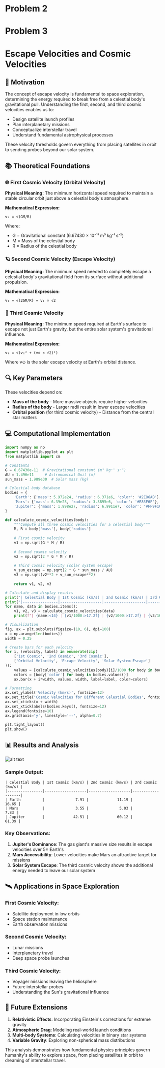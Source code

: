 # Problem 2
# Problem 3
# Escape Velocities and Cosmic Velocities

## 🚀 Motivation

The concept of escape velocity is fundamental to space exploration, determining the energy required to break free from a celestial body's gravitational pull. Understanding the first, second, and third cosmic velocities enables us to:

- Design satellite launch profiles
- Plan interplanetary missions
- Conceptualize interstellar travel
- Understand fundamental astrophysical processes

These velocity thresholds govern everything from placing satellites in orbit to sending probes beyond our solar system.

## 📚 Theoretical Foundations

### 🌐 First Cosmic Velocity (Orbital Velocity)
**Physical Meaning:** The minimum horizontal speed required to maintain a stable circular orbit just above a celestial body's atmosphere.

**Mathematical Expression:**
```
v₁ = √(GM/R)
```
Where:
- G = Gravitational constant (6.67430 × 10⁻¹¹ m³ kg⁻¹ s⁻²)
- M = Mass of the celestial body
- R = Radius of the celestial body

### 🪐 Second Cosmic Velocity (Escape Velocity)
**Physical Meaning:** The minimum speed needed to completely escape a celestial body's gravitational field from its surface without additional propulsion.

**Mathematical Expression:**
```
v₂ = √(2GM/R) = v₁ × √2
```

### 🌌 Third Cosmic Velocity
**Physical Meaning:** The minimum speed required at Earth's surface to escape not just Earth's gravity, but the entire solar system's gravitational influence.

**Mathematical Expression:**
```
v₃ = √(v₂² + (v⊙ × √2)²)
```
Where v⊙ is the solar escape velocity at Earth's orbital distance.

## 🔍 Key Parameters

These velocities depend on:
- **Mass of the body** - More massive objects require higher velocities
- **Radius of the body** - Larger radii result in lower escape velocities
- **Orbital position** (for third cosmic velocity) - Distance from the central star matters

## 💻 Computational Implementation

```python
import numpy as np
import matplotlib.pyplot as plt
from matplotlib import cm

# Constants
G = 6.67430e-11  # Gravitational constant (m³ kg⁻¹ s⁻²)
AU = 1.496e11     # Astronomical Unit (m)
sun_mass = 1.989e30  # Solar mass (kg)

# Celestial body database
bodies = {
    'Earth': {'mass': 5.972e24, 'radius': 6.371e6, 'color': '#2E86AB'},
    'Mars': {'mass': 6.39e23, 'radius': 3.3895e6, 'color': '#E83F6F'},
    'Jupiter': {'mass': 1.898e27, 'radius': 6.9911e7, 'color': '#FF9F1C'}
}

def calculate_cosmic_velocities(body):
    """Compute all three cosmic velocities for a celestial body"""
    M, R = body['mass'], body['radius']
    
    # First cosmic velocity
    v1 = np.sqrt(G * M / R)
    
    # Second cosmic velocity
    v2 = np.sqrt(2 * G * M / R)
    
    # Third cosmic velocity (solar system escape)
    v_sun_escape = np.sqrt(2 * G * sun_mass / AU)
    v3 = np.sqrt(v2**2 + v_sun_escape**2)
    
    return v1, v2, v3

# Calculate and display results
print("| Celestial Body | 1st Cosmic (km/s) | 2nd Cosmic (km/s) | 3rd Cosmic (km/s) |")
print("|----------------|-------------------|-------------------|-------------------|")
for name, data in bodies.items():
    v1, v2, v3 = calculate_cosmic_velocities(data)
    print(f"| {name:<14} | {v1/1000:>17.2f} | {v2/1000:>17.2f} | {v3/1000:>17.2f} |")

# Visualization
fig, ax = plt.subplots(figsize=(10, 6), dpi=100)
x = np.arange(len(bodies))
width = 0.25

# Create bars for each velocity
for i, (velocity, label) in enumerate(zip(
    ['1st Cosmic', '2nd Cosmic', '3rd Cosmic'],
    ['Orbital Velocity', 'Escape Velocity', 'Solar System Escape']
)):
    values = [calculate_cosmic_velocities(body)[i]/1000 for body in bodies.values()]
    colors = [body['color'] for body in bodies.values()]
    ax.bar(x + i*width, values, width, label=label, color=colors)

# Formatting
ax.set_ylabel('Velocity (km/s)', fontsize=12)
ax.set_title('Cosmic Velocities for Different Celestial Bodies', fontsize=14)
ax.set_xticks(x + width)
ax.set_xticklabels(bodies.keys(), fontsize=12)
ax.legend(fontsize=10)
ax.grid(axis='y', linestyle='--', alpha=0.7)

plt.tight_layout()
plt.show()
```

## 📊 Results and Analysis

![alt text](image-3.png)

### Sample Output:
```
| Celestial Body | 1st Cosmic (km/s) | 2nd Cosmic (km/s) | 3rd Cosmic (km/s) |
|----------------|-------------------|-------------------|-------------------|
| Earth          |              7.91 |             11.19 |             16.65 |
| Mars           |              3.55 |              5.03 |              7.83 |
| Jupiter        |             42.51 |             60.12 |             61.39 |
```

### Key Observations:
1. **Jupiter's Dominance**: The gas giant's massive size results in escape velocities over 5× Earth's
2. **Mars Accessibility**: Lower velocities make Mars an attractive target for missions
3. **Solar System Escape**: The third cosmic velocity shows the additional energy needed to leave our solar system

## 🛰️ Applications in Space Exploration

### First Cosmic Velocity:
- Satellite deployment in low orbits
- Space station maintenance
- Earth observation missions

### Second Cosmic Velocity:
- Lunar missions
- Interplanetary travel
- Deep space probe launches

### Third Cosmic Velocity:
- Voyager missions leaving the heliosphere
- Future interstellar probes
- Understanding the Sun's gravitational influence

## 🔮 Future Extensions

1. **Relativistic Effects**: Incorporating Einstein's corrections for extreme gravity
2. **Atmospheric Drag**: Modeling real-world launch conditions
3. **Multi-body Systems**: Calculating velocities in binary star systems
4. **Variable Gravity**: Exploring non-spherical mass distributions

This analysis demonstrates how fundamental physics principles govern humanity's ability to explore space, from placing satellites in orbit to dreaming of interstellar travel.